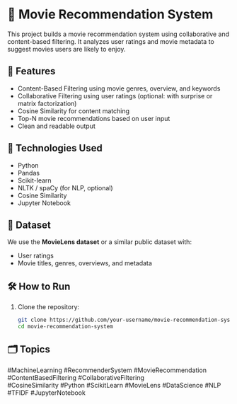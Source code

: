 # 🎥 Movie Recommendation System

This project builds a movie recommendation system using collaborative and content-based filtering. It analyzes user ratings and movie metadata to suggest movies users are likely to enjoy.

## 📌 Features

- Content-Based Filtering using movie genres, overview, and keywords
- Collaborative Filtering using user ratings (optional: with surprise or matrix factorization)
- Cosine Similarity for content matching
- Top-N movie recommendations based on user input
- Clean and readable output

## 🚀 Technologies Used

- Python
- Pandas
- Scikit-learn
- NLTK / spaCy (for NLP, optional)
- Cosine Similarity
- Jupyter Notebook

## 📂 Dataset

We use the **MovieLens dataset** or a similar public dataset with:
- User ratings
- Movie titles, genres, overviews, and metadata

## 🛠 How to Run

1. Clone the repository:
   ```bash
   git clone https://github.com/your-username/movie-recommendation-system.git
   cd movie-recommendation-system
## 🗂 Topics

#MachineLearning #RecommenderSystem #MovieRecommendation #ContentBasedFiltering #CollaborativeFiltering  
#CosineSimilarity #Python #ScikitLearn #MovieLens #DataScience #NLP #TFIDF #JupyterNotebook


